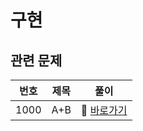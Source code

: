 # 구현

## 관련 문제

| 번호 | 제목 | 풀이                                            |
| ---- | ---- | ----------------------------------------------- |
| 1000 | A+B  | 🔗 [바로가기](/백준/문제/1000.%20A+B/README.md) |
